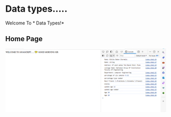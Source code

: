 # Data types.....
Welcome To * Data Types!*
## Home Page

![home page screenshot](./screenshot.png)




